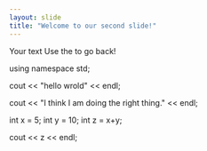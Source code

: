 ```yaml
---
layout: slide
title: "Welcome to our second slide!"
---
```

Your text
Use the to go back!

using namespace std;

cout << "hello wrold" << endl;

cout << "I think I am doing the right thing." << endl;

int x = 5;
int y = 10;
int z = x+y;

cout << z << endl;
